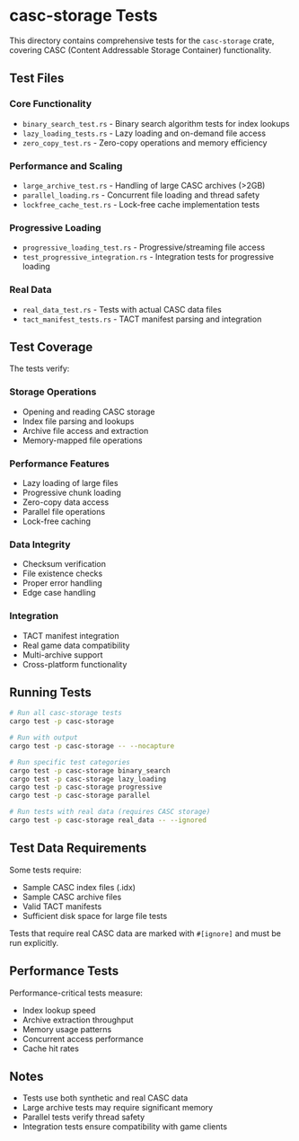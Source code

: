 # casc-storage Tests

This directory contains comprehensive tests for the `casc-storage` crate, covering CASC (Content Addressable Storage Container) functionality.

## Test Files

### Core Functionality
- `binary_search_test.rs` - Binary search algorithm tests for index lookups
- `lazy_loading_tests.rs` - Lazy loading and on-demand file access
- `zero_copy_test.rs` - Zero-copy operations and memory efficiency

### Performance and Scaling
- `large_archive_test.rs` - Handling of large CASC archives (>2GB)
- `parallel_loading.rs` - Concurrent file loading and thread safety
- `lockfree_cache_test.rs` - Lock-free cache implementation tests

### Progressive Loading
- `progressive_loading_test.rs` - Progressive/streaming file access
- `test_progressive_integration.rs` - Integration tests for progressive loading

### Real Data
- `real_data_test.rs` - Tests with actual CASC data files
- `tact_manifest_tests.rs` - TACT manifest parsing and integration

## Test Coverage

The tests verify:

### Storage Operations
- Opening and reading CASC storage
- Index file parsing and lookups
- Archive file access and extraction
- Memory-mapped file operations

### Performance Features
- Lazy loading of large files
- Progressive chunk loading
- Zero-copy data access
- Parallel file operations
- Lock-free caching

### Data Integrity
- Checksum verification
- File existence checks
- Proper error handling
- Edge case handling

### Integration
- TACT manifest integration
- Real game data compatibility
- Multi-archive support
- Cross-platform functionality

## Running Tests

```bash
# Run all casc-storage tests
cargo test -p casc-storage

# Run with output
cargo test -p casc-storage -- --nocapture

# Run specific test categories
cargo test -p casc-storage binary_search
cargo test -p casc-storage lazy_loading
cargo test -p casc-storage progressive
cargo test -p casc-storage parallel

# Run tests with real data (requires CASC storage)
cargo test -p casc-storage real_data -- --ignored
```

## Test Data Requirements

Some tests require:
- Sample CASC index files (.idx)
- Sample CASC archive files
- Valid TACT manifests
- Sufficient disk space for large file tests

Tests that require real CASC data are marked with `#[ignore]` and must be run explicitly.

## Performance Tests

Performance-critical tests measure:
- Index lookup speed
- Archive extraction throughput
- Memory usage patterns
- Concurrent access performance
- Cache hit rates

## Notes

- Tests use both synthetic and real CASC data
- Large archive tests may require significant memory
- Parallel tests verify thread safety
- Integration tests ensure compatibility with game clients